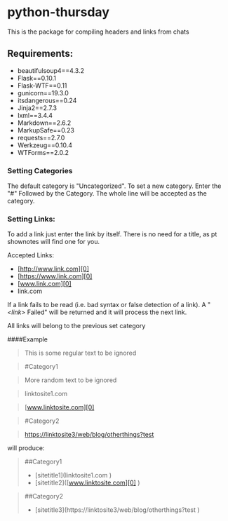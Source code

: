 # python-thursday
This is the package for compiling headers and links from chats

## Requirements:
- beautifulsoup4==4.3.2 
- Flask==0.10.1
- Flask-WTF==0.11
- gunicorn==19.3.0
- itsdangerous==0.24
- Jinja2==2.7.3
- lxml==3.4.4
- Markdown==2.6.2
- MarkupSafe==0.23
- requests==2.7.0
- Werkzeug==0.10.4
- WTForms==2.0.2

### Setting Categories
The default category is "Uncategorized". To set a new category. Enter the "#" Followed by the Category. The whole line will be accepted as the category.

### Setting Links:
To add a link just enter the link by itself. There is no need for a title, as pt shownotes will find one for you. 

Accepted Links:
* [http://www.link.com][0]
* [https://www.link.com][0]
* [www.link.com][0]
* link.com

If a link fails to be read (i.e. bad syntax or false detection of a link). A "*\<link\>* Failed" will be returned and it will process the next link.

All links will belong to the previous set category

####Example
> This is some regular text to be ignored

>  \#Category1

> More random text to be ignored

> linktosite1.com

> [www.linktosite.com][0] 

> \#Category2

>[https://linktosite3/web/blog/otherthings?test][0]

will produce:

> ##Category1
>* [sitetitle1]\(linktosite1.com \)
>* [sitetitle2]\([www.linktosite.com][0] \)

> ##Category2
>* [sitetitle3]\(https://linktosite3/web/blog/otherthings?test \)

[0]:#null
